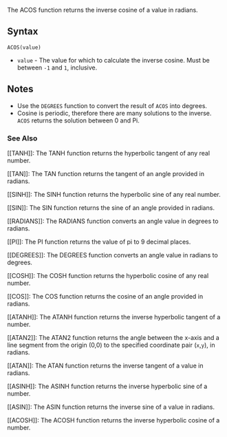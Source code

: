 The ACOS function returns the inverse cosine of a value in radians.
## Syntax

`ACOS(value)`

* `value` - The value for which to calculate the inverse cosine. Must be between `-1` and `1`, inclusive.

## Notes

* Use the `DEGREES` function to convert the result of `ACOS` into degrees.
* Cosine is periodic, therefore there are many solutions to the inverse. `ACOS` returns the solution between 0 and Pi.

### See Also

[[TANH]]: The TANH function returns the hyperbolic tangent of any real number.

[[TAN]]: The TAN function returns the tangent of an angle provided in radians.

[[SINH]]: The SINH function returns the hyperbolic sine of any real number.

[[SIN]]: The SIN function returns the sine of an angle provided in radians.

[[RADIANS]]: The RADIANS function converts an angle value in degrees to radians.

[[PI]]: The PI function returns the value of pi to 9 decimal places.

[[DEGREES]]: The DEGREES function converts an angle value in radians to degrees.

[[COSH]]: The COSH function returns the hyperbolic cosine of any real number.

[[COS]]: The COS function returns the cosine of an angle provided in radians.

[[ATANH]]: The ATANH function returns the inverse hyperbolic tangent of a number.

[[ATAN2]]: The ATAN2 function returns the angle between the x-axis and a line segment from the origin (0,0) to the specified coordinate pair (`x`,`y`), in radians.

[[ATAN]]: The ATAN function returns the inverse tangent of a value in radians.

[[ASINH]]: The ASINH function returns the inverse hyperbolic sine of a number.

[[ASIN]]: The ASIN function returns the inverse sine of a value in radians.

[[ACOSH]]: The ACOSH function returns the inverse hyperbolic cosine of a number.
